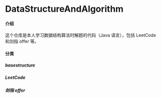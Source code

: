 # DataStructureAndAlgorithm

#### 介绍
这个仓库是本人学习数据结构算法时解题的代码（Java 语言），包括 LeetCode 和剑指 offer 等。

#### 分类
##### basestructure
##### LeetCode
##### 剑指 offer

